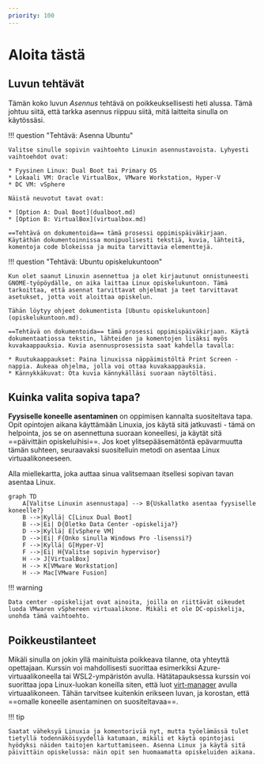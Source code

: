 ```yaml
---
priority: 100
---
```


# Aloita tästä

## Luvun tehtävät

Tämän koko luvun *Asennus* tehtävä on poikkeuksellisesti heti alussa. Tämä johtuu siitä, että tarkka asennus riippuu siitä, mitä laitteita sinulla on käytössäsi.

!!! question "Tehtävä: Asenna Ubuntu"

    Valitse sinulle sopivin vaihtoehto Linuxin asennustavoista. Lyhyesti vaihtoehdot ovat:

    * Fyysinen Linux: Dual Boot tai Primary OS
    * Lokaali VM: Oracle VirtualBox, VMware Workstation, Hyper-V
    * DC VM: vSphere

    Näistä neuvotut tavat ovat:
    
    * [Option A: Dual Boot](dualboot.md)
    * [Option B: VirtualBox](virtualbox.md)

    ==Tehtävä on dokumentoida== tämä prosessi oppimispäiväkirjaan. Käytäthän dokumentoinnissa monipuolisesti tekstiä, kuvia, lähteitä, komentoja code blokeissa ja muita tarvittavia elementtejä.


!!! question "Tehtävä: Ubuntu opiskelukuntoon"

    Kun olet saanut Linuxin asennettua ja olet kirjautunut onnistuneesti GNOME-työpöydälle, on aika laittaa Linux opiskelukuntoon. Tämä tarkoittaa, että asennat tarvittavat ohjelmat ja teet tarvittavat asetukset, jotta voit aloittaa opiskelun.

    Tähän löytyy ohjeet dokumentista [Ubuntu opiskelukuntoon](opiskelukuntoon.md).

    ==Tehtävä on dokumentoida== tämä prosessi oppimispäiväkirjaan. Käytä dokumentaatiossa tekstin, lähteiden ja komentojen lisäksi myös kuvakaappauksia. Kuvia asennusprosessista saat kahdella tavalla:
    
    * Ruutukaappaukset: Paina linuxissa näppäimistöltä Print Screen -nappia. Aukeaa ohjelma, jolla voi ottaa kuvakaappauksia.
    * Kännykkäkuvat: Ota kuvia kännykälläsi suoraan näytöltäsi.

## Kuinka valita sopiva tapa?

**Fyysiselle koneelle asentaminen** on oppimisen kannalta suositeltava tapa. Opit opintojen aikana käyttämään Linuxia, jos käytä sitä jatkuvasti - tämä on helpointa, jos se on asennettuna suoraan koneellesi, ja käytät sitä ==päivittäin opiskeluihisi==. Jos koet ylitsepääsemätöntä epävarmuutta tämän suhteen, seuraavaksi suositelluin metodi on asentaa Linux virtuaalikoneeseen.

Alla miellekartta, joka auttaa sinua valitsemaan itsellesi sopivan tavan asentaa Linux.

```mermaid
graph TD
    A[Valitse Linuxin asennustapa] --> B{Uskallatko asentaa fyysiselle koneelle?}
    B -->|Kyllä| C[Linux Dual Boot]
    B -->|Ei| D{Oletko Data Center -opiskelija?}
    D -->|Kyllä| E[vSphere VM]
    D -->|Ei| F{Onko sinulla Windows Pro -lisenssi?}
    F -->|Kyllä| G[Hyper-V]
    F -->|Ei| H{Valitse sopivin hypervisor}
    H --> J[VirtualBox]
    H --> K[VMware Workstation]
    H --> Mac[VMware Fusion]
```

!!! warning

    Data center -opiskelijat ovat ainoita, joilla on riittävät oikeudet luoda VMwaren vSphereen virtuaalikone. Mikäli et ole DC-opiskelija, unohda tämä vaihtoehto.


## Poikkeustilanteet

Mikäli sinulla on jokin yllä mainituista poikkeava tilanne, ota yhteyttä opettajaan. Kurssin voi mahdollisesti suorittaa esimerkiksi Azure-virtuaalikoneella tai WSL2-ympäristön avulla. Hätätapauksessa kurssin voi suorittaa jopa Linux-luokan koneilla siten, että luot [virt-manager](https://documentation.ubuntu.com/server/how-to/virtualisation/virtual-machine-manager/) avulla virtuaalikoneen. Tähän tarvitsee kuitenkin erikseen luvan, ja korostan, että ==omalle koneelle asentaminen on suositeltavaa==. 


!!! tip

    Saatat väheksyä Linuxia ja komentoriviä nyt, mutta työelämässä tulet tietyllä todennäköisyydellä katumaan, mikäli et käytä opintojasi hyödyksi näiden taitojen kartuttamiseen. Asenna Linux ja käytä sitä päivittäin opiskelussa: näin opit sen huomaamatta opiskeluiden aikana.

